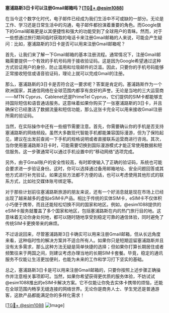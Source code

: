 **塞浦路斯3日卡可以注册Gmail邮箱吗？[[TG💪+ @esim1088](https://t.me/s/esim1088)]**

在当今这个数字化时代，电子邮件已经成为我们生活中不可或缺的一部分。无论是工作、学习还是日常生活中的沟通，电子邮件都扮演着重要的角色。而Google旗下的Gmail邮箱更是以其便捷性和强大的功能受到了全球用户的青睐。然而，对于一些想通过旅行期间临时获取的电话卡来注册Gmail邮箱的人来说，可能会产生疑问：比如，塞浦路斯的3日卡是否可以用来注册Gmail邮箱呢？

首先，让我们来了解一下Gmail邮箱的基本注册流程。通常情况下，注册Gmail邮箱需要提供一个有效的手机号码用于接收验证码。这是因为Google希望通过这种方式验证用户的身份，防止滥用和垃圾邮件的泛滥。因此，只要你的手机号码能够正常接收短信或语音验证码，理论上就可以完成Gmail的注册。

那么，塞浦路斯的3日卡是否符合这一要求呢？答案是肯定的。塞浦路斯作为一个欧洲国家，其通信网络在全球范围内都享有良好的声誉。无论是当地的三大运营商——MTN Cyprus、Cablenet还是PrimeTel Cyprus，它们提供的SIM卡都能够支持国际短信和语音通话服务。这意味着如果你购买了一张塞浦路斯的3日卡，并且确保它已经激活了数据流量和短信功能，那么这张卡完全可以用来接收Gmail注册所需的验证码。

当然，在实际操作中还有一些细节需要注意。首先，你需要确认你的手机是否支持塞浦路斯的网络频段。虽然大多数现代智能手机都能兼容国际漫游，但为了保险起见，建议在出发前查阅一下手机的规格说明或者直接联系运营商进行咨询。其次，当你使用塞浦路斯3日卡时，可能需要切换到国际漫游模式才能正常使用数据和短信服务。这一步骤通常可以通过手机设置中的“移动网络”选项完成。

另外，由于Gmail账户的安全性较高，有时即使输入了正确的验证码，系统也可能会要求进一步验证身份。这时，你可以选择通过备用邮箱地址、安全问题回答或其他方式进行补充验证。如果这些方法都不方便的话，也可以考虑使用其他形式的联系方式，比如社交媒体账号绑定等。

对于那些计划前往塞浦路斯旅游的朋友来说，还有一个好消息就是现在市场上已经出现了越来越多的虚拟eSIM卡产品。相比于传统的实体SIM卡，eSIM卡不仅体积小巧便于携带，而且还能轻松切换不同的国家和地区。例如，@esim1088提供的eSIM卡服务就覆盖了多个国家和地区，包括塞浦路斯在内的热门旅行目的地。这意味着无论你身处何地，都可以随时随地享受到稳定可靠的通信体验，同时避免了传统SIM卡更换带来的麻烦。

不过话说回来，尽管塞浦路斯3日卡确实可以用来注册Gmail邮箱，但从长远角度来看，这种临时性的解决方案并不适合所有人。如果你只是短期逗留塞浦路斯并且没有太多需求，那么这种方法无疑是简单快捷的选择；但如果你打算长期居住或者频繁往来于两国之间，则建议考虑办理当地的长期SIM卡套餐。毕竟，稳定的通讯服务不仅能让生活更加便利，也能为未来的工作和学习打下坚实的基础。

总之，塞浦路斯3日卡是可以用来注册Gmail邮箱的，只要你按照上述步骤正确操作并注意相关事项即可。当然，如果你希望获得更优质的服务体验，不妨试试@esim1088推出的eSIM卡解决方案。它不仅能让你免去实体卡携带的烦恼，还能在全球范围内畅享无缝连接的网络世界。无论你是商务人士、学生党还是普通游客，这款产品都能满足你的多样化需求！

[[TG💪+ @esim1088](https://t.me/s/esim1088) ![Image](https://i.postimg.cc/4NQfJmqS/Snipaste-2025-05-13-00-14-12.png)]